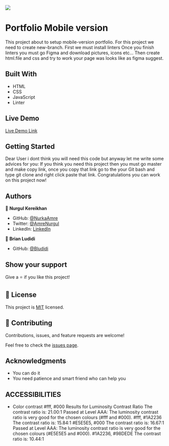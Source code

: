 
![](https://img.shields.io/badge/Microverse-blueviolet)

# Portfolio Mobile version
This project about to setup mobile-version portfolio.
For this project we need to create new-branch.
First we must install linters
Once you finish linters you must go Figma and download pictures, icons etc...
Then create html.file and css and try to work your page was looks like as figma suggest.


## Built With

- HTML
- CSS
- JavaScript 
- Linter

## Live Demo 
[Live Demo Link](https://nurkaamre.github.io/portfolio-mobile-version/)

## Getting Started
Dear User i dont think you will need this code but anyway let me write some advices for you:
If you think you need this project then you must go master and make copy link, once you copy that link go to the your Git bash and type git clone and right click paste that link. Congratulations you can work on this project now!


## Authors

👤 **Nurgul Kereikhan**

- GitHub: [@NurkaAmre](https://github.com/NurkaAmre)
- Twitter: [@AmreNurgul](https://twitter.com/AmreNurgul)
- LinkedIn: [LinkedIn](www.linkedin.com/in/amre-nurgul)

👤 **Brian Ludidi**

- GitHub: [@Bludidi](https://github.com/Bludidi)


## Show your support

Give a ⭐️ if you like this project!

## 📝 License

This project is [MIT](./MIT.md) licensed.

## 🤝 Contributing

Contributions, issues, and feature requests are welcome!

Feel free to check the [issues page](https://github.com/NurkaAmre/portfolio-mobile-version).

## Acknowledgments

- You can do it
- You need patience and smart friend who can help you 

## ACCESSIBILITIES

- Color contrast #fff, #000 Results for Luminosity Contrast Ratio
The contrast ratio is: 21.00:1
Passed at Level AAA: The luminosity contrast ratio is very good for the chosen colours (#fff and #000).
 #fff, #1A2236  The contrast ratio is: 15.84:1
#E5E5E5, #000 The contrast ratio is: 16.67:1
Passed at Level AAA: The luminosity contrast ratio is very good for the chosen colours (#E5E5E5 and #000).
#1A2236, #98DEDE The contrast ratio is: 10.44:1